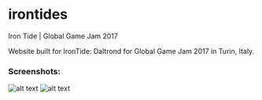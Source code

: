 # irontides
Iron Tide | Global Game Jam 2017

Website built for IronTide: Daltrond for Global Game Jam 2017 in Turin, Italy.

### Screenshots: 
![alt text](https://ggj.s3.amazonaws.com/styles/feature_image__wide/games/screenshots/moses_mood3.jpg?itok=RR3KHF6j&timestamp=1485107287)
![alt text](https://ggj.s3.amazonaws.com/styles/feature_image__wide/games/screenshots/ironsurfer.jpg?itok=prKe4h0a&timestamp=1485106969)

